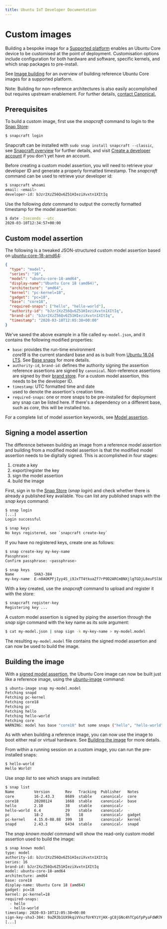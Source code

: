 ```yaml
---
title: Ubuntu IoT Developer Documentation
---
```


# Custom images

Building a bespoke image for a [Supported platform](../platforms.md) enables an
Ubuntu Core device to be customised at the point of deployment.  Customisation
options include configuration for both hardware and software, specific kernels,
and which snap packages to pre-install.

See [Image building](image-building.md) for an overview of building reference
Ubuntu Core images for a supported platform.

<div class="p-notification--positive"><p markdown="1" class="p-notification__response"><span class="p-notification__status">Note:</span>
Building for non-reference architectures is also easily accomplished but
requires upstream enablement. For further details, <a
href="https://ubuntu.com/core#get-in-touch">contact Canonical.</a> </p></div>

## Prerequisites

To build a custom image, first use the _snapcraft_ command to login to the [Snap
Store](https://snapcraft.io/store):

```bash
$ snapcraft login
```

Snapcraft can be installed with `sudo snap install snapcraft --classic`, see
[Snapcraft overview](https://snapcraft.io/docs/snapcraft-overview) for further
details, and visit [Create a developer
account](https://snapcraft.io/docs/creating-your-developer-account) if you
don't yet have an account.

Before creating a custom model assertion, you will need to retrieve your
developer ID and generate a properly formatted timestamp. The _snapcraft_
command can be used to retrieve your developer id:

```bash
$ snapcraft whoami
email: <email>
developer-id: bJzr2XzZ56Qv6Z51HIeziXvxtn1XItIq
```

Use the following _date_ command to output the correctly formatted timestamp
for the model assertion:

```bash
$ date -Iseconds --utc
2020-03-10T12:34:57+00:00
```

## Custom model assertion

The following is a tweaked JSON-structured custom model assertion based on
[ubuntu-core-18-amd64](http://cdimage.ubuntu.com/ubuntu-core/18/stable/current/ubuntu-core-18-amd64.model-assertion):

```json
{
  "type": "model",
  "series": "16",
  "model": "ubuntu-core-18-amd64",
  "display-name":"Ubuntu Core 18 (amd64)",
  "architecture": "amd64",
  "kernel": "pc-kernel=18",
  "gadget": "pc=18",
  "base": "core18",
  "required-snaps": ["hello", "hello-world"],
  "authority-id": "bJzr2XzZ56Qv6Z51HIeziXvxtn1XItIq",
  "brand-id": "bJzr2XzZ56Qv6Z51HIeziXvxtn1XItIq",
  "timestamp": "2020-03-10T12:05:38+00:00"
}
```

We've saved the above example in a file called `my-model.json`, and it contains
the following modified properties:

- `base`: provides the run-time environment  
  _core18_ is the current standard base and as is built from [Ubuntu 18.04 LTS](http://releases.ubuntu.com/18.04/). See [Base snaps](https://forum.snapcraft.io/t/base-snaps/11198) for more details.
- `authority-id`, `brand-id`: defines the authority signing the assertion  
  reference assertions are signed by `canonical`. Non-reference assertions are
signed by their [brand store](build-store/index.md). For a custom model
assertion, this needs to be the developer ID.
- `timestamp`: UTC formatted time and date  
  used to denote the assertion's creation time.
- `required-snaps`: one or more snaps to be pre-installed for deployment
  any snap can be listed here. If there's a dependency on a different base, such as _core_, this will be installed too.  

For a complete list of model assertion keywords, see [Model assertion](../reference/assertions/model.md).

## Signing a model assertion

The difference between building an image from a reference model assertion and
building from a modified model assertion is that the modified model assertion
needs to be digitally signed. This is accomplished in four stages:

1. create a key
1. export/register the key
1. sign the model assertion
1. build the image

First, sign in to the [Snap Store](https://snapcraft.io/store) (_snap login_)
and check whether there is already a published key available. You can list any
published snaps with the _snap keys_ command:

```bash
$ snap login
[...]
Login successful

$ snap keys
No keys registered, see `snapcraft create-key`
```

If you have no registered keys, create one as follows:

```bash
$ snap create-key my-key-name
Passphrase:
Confirm passphrase: <passphrase>

$ snap keys
Name         SHA3-384
my-key-name  E-n0AOKPFjIyy4S_i9JxTT4tkuaZf7rP9D2ARCmBNXjlgTGDjL8euFSlb87U0NPl
```

With a key created, use the _snapcraft_ command to upload and register it with
the store:

```bash
$ snapcraft register-key
Registering key ...
```

A custom model assertion is signed by piping the assertion through the _snap
sign_ command with the key name as its sole argument:

```bash
$ cat my-model.json | snap sign -k my-key-name > my-model.model
```

The resulting `my-model.model` file contains the signed model assertion and can
now be used to build the image.

## Building the image

With a [signed model assertion](#signing-a-model-assertion), the Ubuntu Core
image can now be built just like a reference image, using the
[ubuntu-image](image-building.md#building-with-ubuntu-image) command:

```bash
$ ubuntu-image snap my-model.model
Fetching snapd
Fetching pc-kernel
Fetching core18
Fetching pc
Fetching hello
Fetching hello-world
Fetching core
WARNING: model has base "core18" but some snaps ("hello", "hello-world") require "core" as base as well, for compatibility it was added implicitly, adding "core" explicitly is recommended
```

As with when building a reference image, you can now use the image to boot either
real or virtual hardware. See [Building the
image](image-building.md#building-with-ubuntu-image) for more details.


From within a running session on a custom image, you can run the pre-installed
snaps:

```bash
$ hello-world
Hello World!
```

Use _snap list_ to see which snaps are installed:


```bash
$ snap list
Name         Version       Rev   Tracking  Publisher   Notes
core         16-2.43.3     8689  stable    canonical✓  core
core18       20200124      1668  stable    canonical✓  base
hello        2.10          38    stable    canonical✓  -
hello-world  6.4           29    stable    canonical✓  -
pc           18-2          36    18        canonical✓  gadget
pc-kernel    4.15.0-88.88  399   18        canonical✓  kernel
snapd        2.43.3        6434  stable    canonical✓  snapd
```

The _snap known model_ command will show the read-only custom model
assertion used to build the image:

```bash
$ snap known model
type: model
authority-id: bJzr2XzZ56Qv6Z51HIeziXvxtn1XItIq
series: 16
brand-id: bJzr2XzZ56Qv6Z51HIeziXvxtn1XItIq 
model: ubuntu-core-18-amd64
architecture: amd64
base: core18
display-name: Ubuntu Core 18 (amd64)
gadget: pc=18
kernel: pc-kernel=18
required-snaps:
  - hello
  - hello-world
timestamp: 2020-03-10T12:05:38+00:00
sign-key-sha3-384: 9aZR3b1UX9kqiVVxzfUrKYzYjHX-gC8jGNc4hTCpGfpPyaFdWR7K68HLoY1EH3yR
[...]
```
